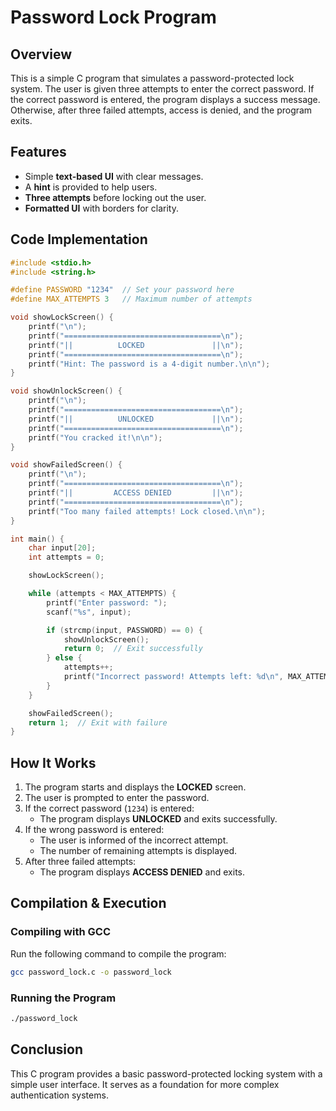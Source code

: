 # Password Lock Program

## Overview
This is a simple C program that simulates a password-protected lock system. The user is given three attempts to enter the correct password. If the correct password is entered, the program displays a success message. Otherwise, after three failed attempts, access is denied, and the program exits.

## Features
- Simple **text-based UI** with clear messages.
- A **hint** is provided to help users.
- **Three attempts** before locking out the user.
- **Formatted UI** with borders for clarity.

## Code Implementation
```c
#include <stdio.h>
#include <string.h>

#define PASSWORD "1234"  // Set your password here
#define MAX_ATTEMPTS 3   // Maximum number of attempts

void showLockScreen() {
    printf("\n");
    printf("===================================\n");
    printf("||          LOCKED               ||\n");
    printf("===================================\n");
    printf("Hint: The password is a 4-digit number.\n\n");
}

void showUnlockScreen() {
    printf("\n");
    printf("===================================\n");
    printf("||          UNLOCKED             ||\n");
    printf("===================================\n");
    printf("You cracked it!\n\n");
}

void showFailedScreen() {
    printf("\n");
    printf("===================================\n");
    printf("||         ACCESS DENIED         ||\n");
    printf("===================================\n");
    printf("Too many failed attempts! Lock closed.\n\n");
}

int main() {
    char input[20];  
    int attempts = 0;

    showLockScreen();

    while (attempts < MAX_ATTEMPTS) {
        printf("Enter password: ");
        scanf("%s", input);

        if (strcmp(input, PASSWORD) == 0) {
            showUnlockScreen();
            return 0;  // Exit successfully
        } else {
            attempts++;
            printf("Incorrect password! Attempts left: %d\n", MAX_ATTEMPTS - attempts);
        }
    }

    showFailedScreen();
    return 1;  // Exit with failure
}
```

## How It Works
1. The program starts and displays the **LOCKED** screen.
2. The user is prompted to enter the password.
3. If the correct password (`1234`) is entered:
   - The program displays **UNLOCKED** and exits successfully.
4. If the wrong password is entered:
   - The user is informed of the incorrect attempt.
   - The number of remaining attempts is displayed.
5. After three failed attempts:
   - The program displays **ACCESS DENIED** and exits.

## Compilation & Execution
### **Compiling with GCC**
Run the following command to compile the program:
```sh
gcc password_lock.c -o password_lock
```

### **Running the Program**
```sh
./password_lock
```
## Conclusion
This C program provides a basic password-protected locking system with a simple user interface. It serves as a foundation for more complex authentication systems.
